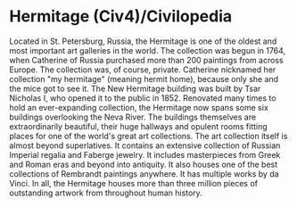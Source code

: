 # Hermitage (Civ4)/Civilopedia

Located in St. Petersburg, Russia, the Hermitage is one of the oldest and most important art galleries in the world. The collection was begun in 1764, when Catherine of Russia purchased more than 200 paintings from across Europe. The collection was, of course, private. Catherine nicknamed her collection "my hermitage" (meaning hermit home), because only she and the mice got to see it. The New Hermitage building was built by Tsar Nicholas I, who opened it to the public in 1852. 
Renovated many times to hold an ever-expanding collection, the Hermitage now spans some six buildings overlooking the Neva River. The buildings themselves are extraordinarily beautiful, their huge hallways and opulent rooms fitting places for one of the world's great art collections. 
The art collection itself is almost beyond superlatives. It contains an extensive collection of Russian Imperial regalia and Faberge jewelry. It includes masterpieces from Greek and Roman eras and beyond into antiquity. It also houses one of the best collections of Rembrandt paintings anywhere. It has multiple works by da Vinci. In all, the Hermitage houses more than three million pieces of outstanding artwork from throughout human history.